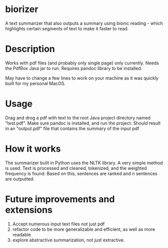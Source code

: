 # biorizer
A text summarizer that also outputs a summary using bionic reading - which highlights certain segments of text to make it faster to read.

# Description

Works with pdf files (and probably only single page) only currently. Needs the PdfBox Java jar to run. Requires pandoc library to be installed. 

May have to change a few lines to work on your machine as it was quickly built for my personal MacOS. 

# Usage

Drag and drog a pdf with text to the root Java project directory named "test.pdf". Make sure pandoc is installed, and run the project. Should result in an "output.pdf" file that contains the summary of the input pdf 

# How it works

The summarizer built in Python uses the NLTK library. A very simple method is used. Text is processed and cleaned, tokenized, and the weighted frequency is found. Based on this, sentences are ranked and n sentences are outputted. 

# Future improvements and extensions 
1. Accept numerous input text files not just pdf
2. refactor code to be more generalizable and efficient, as well as more readable
3. explore abstractive summarization, not just extractive. 
